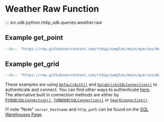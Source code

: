 # Weather Raw Function
::: src.sdk.python.rtdip_sdk.queries.weather.raw

## Example get_point

```python
--8<-- "https://raw.githubusercontent.com/rtdip/samples/main/queries/WeatherQueryBuilder/Raw-Point/raw_point.py"
```

## Example get_grid

```python
--8<-- "https://raw.githubusercontent.com/rtdip/samples/main/queries/WeatherQueryBuilder/Raw-Grid/raw_grid.py"
```

These examples are using [```DefaultAuth()```](../../../authentication/azure.md) and [```DatabricksSQLConnection()```](../../connectors/db-sql-connector.md) to authenticate and connect. You can find other ways to authenticate [here](../../../authentication/azure.md). The alternative built in connection methods are either by [```PYODBCSQLConnection()```](../../connectors/pyodbc-sql-connector.md), [```TURBODBCSQLConnection()```](../../connectors/turbodbc-sql-connector.md) or [```SparkConnection()```](../../connectors/spark-connector.md).

!!! note "Note"
    </b>```server_hostname``` and ```http_path``` can be found on the [SQL Warehouses Page](../../../../queries/databricks/sql-warehouses.md). <br />
